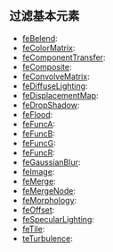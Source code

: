## 过滤基本元素

+ [feBelend](https://developer.mozilla.org/en-US/docs/Web/SVG/Element/feBelend): 
+ [feColorMatrix](https://developer.mozilla.org/en-US/docs/Web/SVG/Element/feColorMatrix): 
+ [feComponentTransfer](https://developer.mozilla.org/en-US/docs/Web/SVG/Element/feComponentTransfer): 
+ [feComposite](https://developer.mozilla.org/en-US/docs/Web/SVG/Element/feComposite): 
+ [feConvolveMatrix](https://developer.mozilla.org/en-US/docs/Web/SVG/Element/feConvolveMatrix): 
+ [feDiffuseLighting](https://developer.mozilla.org/en-US/docs/Web/SVG/Element/feDiffuseLighting): 
+ [feDisplacementMap](https://developer.mozilla.org/en-US/docs/Web/SVG/Element/feDisplacementMap): 
+ [feDropShadow](https://developer.mozilla.org/en-US/docs/Web/SVG/Element/feDropShadow): 
+ [feFlood](https://developer.mozilla.org/en-US/docs/Web/SVG/Element/feFlood): 
+ [feFuncA](https://developer.mozilla.org/en-US/docs/Web/SVG/Element/feFuncA): 
+ [feFuncB](https://developer.mozilla.org/en-US/docs/Web/SVG/Element/feFuncB): 
+ [feFuncG](https://developer.mozilla.org/en-US/docs/Web/SVG/Element/feFuncG): 
+ [feFuncR](https://developer.mozilla.org/en-US/docs/Web/SVG/Element/feFuncR): 
+ [feGaussianBlur](https://developer.mozilla.org/en-US/docs/Web/SVG/Element/feGaussianBlur): 
+ [feImage](https://developer.mozilla.org/en-US/docs/Web/SVG/Element/feImage): 
+ [feMerge](https://developer.mozilla.org/en-US/docs/Web/SVG/Element/feMerge): 
+ [feMergeNode](https://developer.mozilla.org/en-US/docs/Web/SVG/Element/feMergeNode): 
+ [feMorphology](https://developer.mozilla.org/en-US/docs/Web/SVG/Element/feMorphology): 
+ [feOffset](https://developer.mozilla.org/en-US/docs/Web/SVG/Element/feOffset): 
+ [feSpecularLighting](https://developer.mozilla.org/en-US/docs/Web/SVG/Element/feSpecularLighting): 
+ [feTile](https://developer.mozilla.org/en-US/docs/Web/SVG/Element/feTile): 
+ [teTurbulence](https://developer.mozilla.org/en-US/docs/Web/SVG/Element/teTurbulence): 